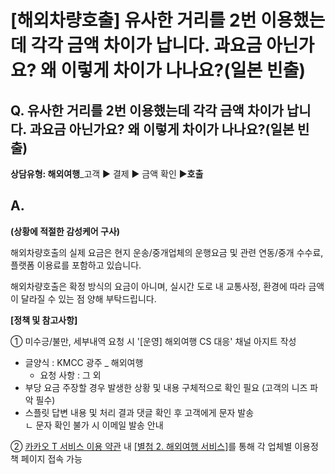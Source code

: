 # [해외차량호출] 유사한 거리를 2번 이용했는데 각각 금액 차이가 납니다. 과요금 아닌가요? 왜 이렇게 차이가 나나요?(일본 빈출)

**Q. 유사한 거리를 2번 이용했는데 각각 금액 차이가 납니다. 과요금 아닌가요? 왜 이렇게 차이가 나나요?(일본 빈출)**
----------------------------------------------------------------------

**상담유형: 해외여행**\_고객 ▶ 결제 ▶ 금액 확인 ▶****호출****

**A.**
------

**(상황에 적절한 감성케어 구사)**

해외차량호출의 실제 요금은 현지 운송/중개업체의 운행요금 및 관련 연동/중개 수수료, 플랫폼 이용료를 포함하고 있습니다.  
  
해외차량호출은 확정 방식의 요금이 아니며, 실시간 도로 내 교통사정, 환경에 따라 금액이 달라질 수 있는 점 양해 부탁드립니다.

**[정책 및 참고사항]**

① 미수긍/불만, 세부내역 요청 시 '[운영] 해외여행 CS 대응' 채널 아지트 작성

* 글양식 : KMCC 광주 \_ 해외여행  
  - 요청 사항 : 그 외
* 부당 요금 주장할 경우 발생한 상황 및 내용 구체적으로 확인 필요 (고객의 니즈 파악 필수)
* 스플릿 답변 내용 및 처리 결과 댓글 확인 후 고객에게 문자 발송  
  ㄴ 문자 확인 불가 시 이메일 발송 안내

② [카카오 T 서비스 이용 약관](https://policy.kakaomobility.com/viewer/?pageCode=TERMS) 내 [[별첨 2. 해외여행 서비스]](https://policy.kakaomobility.com/viewer/?pageCode=TERMS_ETC_2&version=14)를 통해 각 업체별 이용정책 페이지 접속 가능